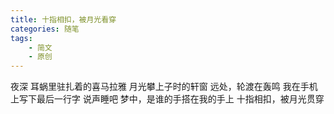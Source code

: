 ```yaml
---
title: 十指相扣，被月光看穿
categories: 随笔
tags: 
    - 简文
    - 原创
---
```

夜深
耳蜗里驻扎着的喜马拉雅
月光攀上子时的轩窗
远处，轮渡在轰鸣
我在手机上写下最后一行字
说声睡吧
梦中，是谁的手搭在我的手上
十指相扣，被月光贯穿